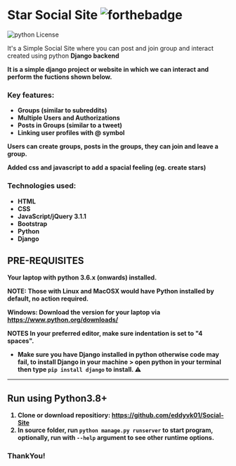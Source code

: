 # Star Social Site  ![forthebadge](https://forthebadge.com/images/badges/made-with-python.svg)

![python License](https://img.shields.io/badge/MADE%20WITH-Django-blue.svg)

It's a Simple Social Site where you can post and join group and interact created using python <b>Django<b> backend

It is a simple django project or website in which we can interact and perform the fuctions shown below.
### Key features:
- Groups (similar to subreddits)
- Multiple Users and Authorizations
- Posts in Groups (similar to a tweet)
- Linking user profiles with @ symbol

Users can create groups, posts in the groups, they can join and leave a group.

Added css and javascript to add a spacial feeling (eg. create stars)
  
### Technologies used:
* HTML
* CSS
* JavaScript/jQuery 3.1.1
* Bootstrap
* Python
* Django

## PRE-REQUISITES
Your laptop with python 3.6.x (onwards) installed.

**NOTE:** Those with Linux and MacOSX would have Python installed by default, no action required.

Windows: Download the version for your laptop via https://www.python.org/downloads/

**NOTES**
In your preferred editor, make sure indentation is set to "4 spaces".

* Make sure you have **Django** installed in python otherwise code may fail, to install Django in your machine > open python in your terminal then type `pip install django` to install. :warning:

---

## Run using Python3.8+
1. Clone or download repositiory: https://github.com/eddyvk01/Social-Site
2. In source folder, run `python manage.py runserver` to start program, optionally, run with `--help` argument to see other runtime options.
 
### ThankYou!
